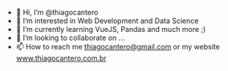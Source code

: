 - 👋 Hi, I’m @thiagocantero
- 👀 I’m interested in Web Development and Data Science
- 🌱 I’m currently learning VueJS, Pandas and much more ;)
- 💞️ I’m looking to collaborate on ...
- 📫 How to reach me thiagocantero@gmail.com or my website www.thiagocantero.com.br

<!---
thiagocantero/thiagocantero is a ✨ special ✨ repository because its `README.md` (this file) appears on your GitHub profile.
You can click the Preview link to take a look at your changes.
--->
